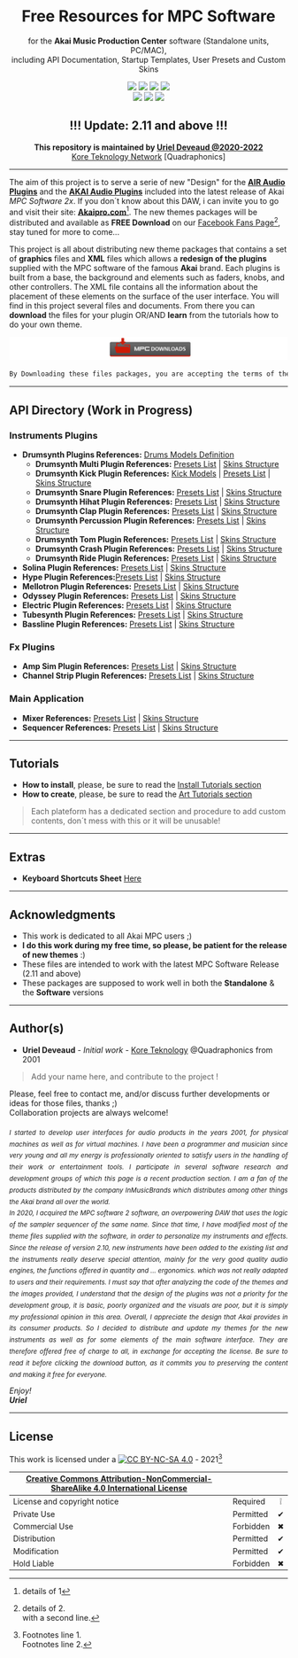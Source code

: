 <h1 align="center">Free Resources for MPC Software</h1>

<p align="center">
  for the <b>Akai Music Production Center</b> software (Standalone units, PC/MAC),<br>including API Documentation, Startup Templates, User Presets and Custom Skins
</p>
<p align="center">
  <img src="https://img.shields.io/badge/License-CC BY NC SA 4.0-lightgrey.svg" /> <img src="https://img.shields.io/badge/Code-XML-blue.svg" /> <img src="https://img.shields.io/badge/Code-JSON-brightgreen.svg" /> <img src="https://img.shields.io/badge/Images-PNG-purple.svg" /> <br><img src="https://img.shields.io/badge/AIR-Plugins-green.svg" /> <img src="https://img.shields.io/badge/AKAI-Plugins-red.svg" /> <img src="https://img.shields.io/badge/Akai-MPC Software v2-yellow.svg" />
</p>
<h2 align="center">!!! Update: 2.11 and above !!!</h2>
<p align="center">
<b>This repository is maintained by <u>Uriel Deveaud @2020-2022</b><br> Kore Teknology Network</u> [Quadraphonics]
</p>

[comment]: <> (This is a comment, it will not be included)

---

The aim of this project is to serve a serie of new "Design" for the [**AIR Audio Plugins**](https://www.airmusictech.com/) and the [**AKAI Audio Plugins**](https://www.akaipro.com) included into the latest release of Akai *MPC Software 2x*. If you don´t know about this DAW, i can invite you to go and visit their site: [**Akaipro.com**](https://www.akaipro.com/mpc-software)[^1]. 
The new themes packages will be distributed and available as **FREE Download** on our [Facebook Fans Page](https://www.facebook.com/groups/2455369201273499)[^2], stay tuned for more to come... 

This project is all about distributing new theme packages that contains a set of **graphics** files and **XML** files which allows a **redesign of the plugins** supplied with the MPC software of the famous **Akai** brand. Each plugins is built from a base, the background and elements such as faders, knobs, and other controllers. The XML file contains all the information about the placement of these elements on the surface of the user interface. You will find in this project several files and documents. From there you can **download** the files for your plugin OR/AND **learn** from the tutorials how to do your own theme.

<p align="center">
  <a href="DOWNLOADS.md"><img src="Repository%20Images/button_downloads_resources_mpc.jpg" /></a>
</p>

```diff 
By Downloading these files packages, you are accepting the terms of the CC BY NC SA 4.0 License
```

---

## API Directory (Work in Progress)

### Instruments Plugins

- **Drumsynth Plugins References:** [Drums Models Definition](Plugins%20API%20Documentation/Instruments-API-Drumsynth%20Models.md)
    - **Drumsynth Multi Plugin References:** [Presets List](Plugins%20API%20Documentation/Instruments-API-Drumsynth%20Multi%20Presets.md) | [Skins Structure](Plugins%20API%20Documentation/Instruments-API-Drumsynth%20Multi%20GUI.md)
    - **Drumsynth Kick Plugin References:** [Kick Models](Plugins%20API%20Documentation/Instruments-API-Drumsynth%20Kick%20Models.md) | [Presets List](Plugins%20API%20Documentation/) | [Skins Structure]()
    - **Drumsynth Snare Plugin References:** [Presets List](Plugins%20API%20Documentation/) | [Skins Structure]()
    - **Drumsynth Hihat Plugin References:** [Presets List](Plugins%20API%20Documentation/) | [Skins Structure]()
    - **Drumsynth Clap Plugin References:** [Presets List](Plugins%20API%20Documentation/) | [Skins Structure]()
    - **Drumsynth Percussion Plugin References:** [Presets List](Plugins%20API%20Documentation/) | [Skins Structure]()
    - **Drumsynth Tom Plugin References:** [Presets List](Plugins%20API%20Documentation/) | [Skins Structure]()
    - **Drumsynth Crash Plugin References:** [Presets List](Plugins%20API%20Documentation/) | [Skins Structure]()
    - **Drumsynth Ride Plugin References:** [Presets List](Plugins%20API%20Documentation/) | [Skins Structure]()
- **Solina Plugin References:** [Presets List](Plugins%20API%20Documentation/) | [Skins Structure](Plugins%20API%20Documentation/Instruments-API-Solina%20GUI.md)
- **Hype Plugin References:**[Presets List](Plugins%20API%20Documentation/) | [Skins Structure](Plugins%20API%20Documentation/Instruments-API-Hype%20GUI.md)
- **Mellotron Plugin References:** [Presets List](Plugins%20API%20Documentation/) | [Skins Structure]()
- **Odyssey Plugin References:** [Presets List](Plugins%20API%20Documentation/) | [Skins Structure]()
- **Electric Plugin References:** [Presets List](Plugins%20API%20Documentation/) | [Skins Structure]()
- **Tubesynth Plugin References:** [Presets List](Plugins%20API%20Documentation/) | [Skins Structure]()
- **Bassline Plugin References:** [Presets List](Plugins%20API%20Documentation/) | [Skins Structure]()

### Fx Plugins

- **Amp Sim Plugin References:** [Presets List](Plugins%20API%20Documentation/Fx-API-Amp%20Sim%20Presets.md) | [Skins Structure]()
- **Channel Strip Plugin References:** [Presets List](Plugins%20API%20Documentation/) | [Skins Structure]()

### Main Application

- **Mixer References:** [Presets List]() | [Skins Structure]()
- **Sequencer References:** [Presets List]() | [Skins Structure]()

---

## Tutorials

- **How to install**, please, be sure to read the [Install Tutorials section](TUTORIALS.md)
- **How to create**, please, be sure to read the [Art Tutorials section](TUTORIALS.md#grey_question-how-to-design-your-own-plugins-skins.md)

> Each plateform has a dedicated section and procedure to add custom contents, don´t mess with this or it will be unusable!


---

## Extras

- **Keyboard Shortcuts Sheet** [Here](SHORTCUTS.md)

---

## Acknowledgments

* This work is dedicated to all Akai MPC users ;)
* **I do  this work during my free time, so please, be patient for the release of new themes** :)
* These files are intended to work with the latest MPC Software Release (2.11 and above)
* These packages are supposed to work well in both  the **Standalone** & the **Software** versions

---

## Author(s)

* **Uriel Deveaud** - *Initial work* - [Kore Teknology](https://github.com/KoreTeknology) @Quadraphonics from 2001
> Add your name here, and contribute to the project !

Please, feel free to contact me, and/or discuss further developments or ideas for those files, thanks ;)<br/>
Collaboration projects are always welcome!</p>

<p align="justify"><i><sub>I started to develop user interfaces for audio products in the years 2001, for physical machines as well as for virtual machines. I have been a programmer and musician since very young and all my energy is professionally oriented to satisfy users in the handling of their work or entertainment tools. I participate in several software research and development groups of which this page is a recent production section. I am a fan of the products distributed by the company InMusicBrands which distributes among other things the Akai brand all over the world.<br>
In 2020, I acquired the MPC software 2 software, an overpowering DAW that uses the logic of the sampler sequencer of the same name. Since that time, I have modified most of the theme files supplied with the software, in order to personalize my instruments and effects.
Since the release of version 2.10, new instruments have been added to the existing list and the instruments really deserve special attention, mainly for the very good quality audio engines, the functions offered in quantity and ... ergonomics. which was not really adapted to users and their requirements. I must say that after analyzing the code of the themes and the images provided, I understand that the design of the plugins was not a priority for the development group, it is basic, poorly organized and the visuals are poor, but it is simply my professional opinion in this area. Overall, I appreciate the design that Akai provides in its consumer products.
So I decided to distribute and update my themes for the new instruments as well as for some elements of the main software interface. They are therefore offered free of charge to all, in exchange for accepting the license. Be sure to read it before clicking the download button, as it commits you to preserving the content and making it free for everyone.</sub>

Enjoy!<br>
<b>Uriel</b>
</i></p>

---

## License

This work is licensed under a [![CC BY-NC-SA 4.0][cc-by-nc-sa-image]][cc-by-nc-sa] - 2021[^note]

[cc-by-nc-sa]: http://creativecommons.org/licenses/by-nc-sa/4.0/
[cc-by-nc-sa-image]: https://licensebuttons.net/l/by-nc-sa/4.0/88x31.png
[cc-by-nc-sa-shield]: https://img.shields.io/badge/License-CC%20BY--NC--SA%204.0-lightgrey.svg

|[Creative Commons Attribution-NonCommercial-ShareAlike 4.0 International License][cc-by-nc-sa]|||
| ------------------------------------------------- | --------- | :--------: |
| License and copyright notice | Required  | &#10069; |
| Private Use                  | Permitted | &#10004; |
| Commercial Use               | Forbidden | &#10006; |
| Distribution                 | Permitted | &#10004; |
| Modification                 | Permitted | &#10004; |
| Hold Liable                  | Forbidden | &#10006; |







[^1]: details of 1
[^2]: details of 2.  
  with a second line.
[^note]:
    Footnotes line 1.  
    Footnotes line 2.
